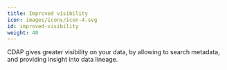 ```yaml
---
title: Improved visibility
icon: images/icons/icon-4.svg
id: improved-visibility
weight: 40
---
```


CDAP gives greater visibility on your data, by allowing to search metadata, and providing insight into data lineage.
